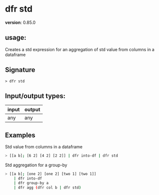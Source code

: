# dfr std

**version**: 0.85.0

## **usage**:

Creates a std expression for an aggregation of std value from columns in a dataframe

## Signature

`> dfr std `

## Input/output types:

| input | output |
| ----- | ------ |
| any   | any    |

## Examples

Std value from columns in a dataframe

```bash
> [[a b]; [6 2] [4 2] [2 2]] | dfr into-df | dfr std
```

Std aggregation for a group-by

```bash
> [[a b]; [one 2] [one 2] [two 1] [two 1]]
    | dfr into-df
    | dfr group-by a
    | dfr agg (dfr col b | dfr std)
```
